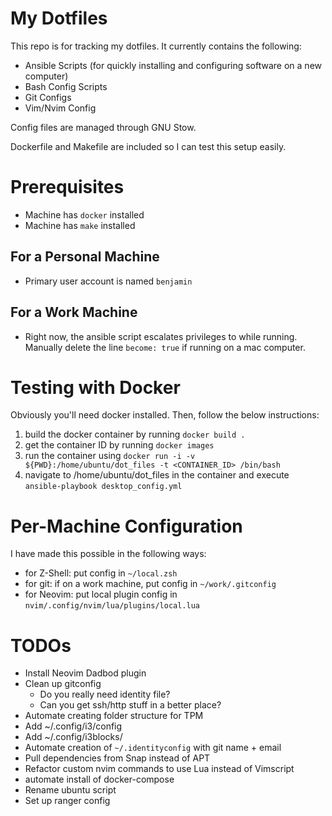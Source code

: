 # My Dotfiles

This repo is for tracking my dotfiles. It currently contains the following:

- Ansible Scripts (for quickly installing and configuring software on a new computer)
- Bash Config Scripts
- Git Configs
- Vim/Nvim Config

Config files are managed through GNU Stow.

Dockerfile and Makefile are included so I can test this setup easily.

# Prerequisites

- Machine has `docker` installed
- Machine has `make` installed

## For a Personal Machine

- Primary user account is named `benjamin`

## For a Work Machine

- Right now, the ansible script escalates privileges to while running. Manually delete the line `become: true` if running on a mac computer.

# Testing with Docker

Obviously you'll need docker installed. Then, follow the below instructions:

1. build the docker container by running `docker build .`
2. get the container ID by running `docker images`
3. run the container using `docker run -i -v ${PWD}:/home/ubuntu/dot_files -t <CONTAINER_ID> /bin/bash`
4. navigate to /home/ubuntu/dot_files in the container and execute `ansible-playbook desktop_config.yml`

# Per-Machine Configuration

I have made this possible in the following ways:

- for Z-Shell: put config in `~/local.zsh`
- for git: if on a work machine, put config in `~/work/.gitconfig`
- for Neovim: put local plugin config in `nvim/.config/nvim/lua/plugins/local.lua`

# TODOs

- Install Neovim Dadbod plugin
- Clean up gitconfig
  - Do you really need identity file?
  - Can you get ssh/http stuff in a better place?
- Automate creating folder structure for TPM
- Add ~/.config/i3/config
- Add ~/.config/i3blocks/
- Automate creation of `~/.identityconfig` with git name + email
- Pull dependencies from Snap instead of APT
- Refactor custom nvim commands to use Lua instead of Vimscript
- automate install of docker-compose
- Rename ubuntu script
- Set up ranger config
